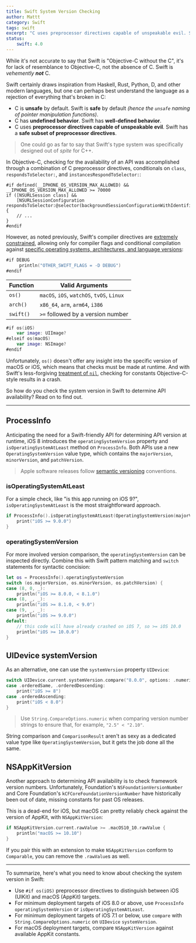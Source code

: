 ```yaml
---
title: Swift System Version Checking
author: Mattt
category: Swift
tags: swift
excerpt: "C uses preprocessor directives capable of unspeakable evil. Swift has a safe subset of preprocessor directives. So how do we check system version for API compatibility?"
status:
    swift: 4.0
---
```


While it's not accurate to say that Swift is "Objective-C without the C", it's for lack of resemblance to Objective-C, not the absence of C. Swift is _vehemently_ **_not_** C.

Swift certainly draws inspiration from Haskell, Rust, Python, D, and other modern languages, but one can perhaps best understand the language as a rejection of everything that's broken in C:

- C is **unsafe** by default. Swift is **safe** by default _(hence the `unsafe` naming of pointer manipulation functions)_.
- C has **undefined behavior**. Swift has **well-defined behavior**.
- C uses **preprocessor directives capable of unspeakable evil**. Swift has a **safe subset of preprocessor directives**.

> One could go as far to say that Swift's type system was specifically designed out of _spite_ for C++.

In Objective-C, checking for the availability of an API was accomplished through a combination of C preprocessor directives, conditionals on `class`, `respondsToSelector:`, and `instancesRespondToSelector:`:

```objc
#if defined(__IPHONE_OS_VERSION_MAX_ALLOWED) && __IPHONE_OS_VERSION_MAX_ALLOWED >= 70000
if ([NSURLSession class] &&
    [NSURLSessionConfiguration respondsToSelector:@selector(backgroundSessionConfigurationWithIdentifier:)]) {
    // ...
}
#endif
```

However, as noted previously, Swift's compiler directives are [extremely constrained](https://developer.apple.com/library/ios/documentation/Swift/Conceptual/BuildingCocoaApps/InteractingWithCAPIs.html#//apple_ref/doc/uid/TP40014216-CH8-XID_20), allowing only for compiler flags and conditional compilation against [specific operating systems, architectures, and language versions](https://developer.apple.com/library/content/documentation/Swift/Conceptual/Swift_Programming_Language/Statements.html#//apple_ref/doc/uid/TP40014097-CH33-ID539):

```swift
#if DEBUG
     println("OTHER_SWIFT_FLAGS = -D DEBUG")
#endif
```

| Function  | Valid Arguments                            |
|-----------|--------------------------------------------|
| `os()`    | `macOS`, `iOS`, `watchOS`, `tvOS`, `Linux` |
| `arch()`  | `x86_64`, `arm`, `arm64`, `i386`           |
| `swift()` | `>=` followed by a version number          |

```swift
#if os(iOS)
    var image: UIImage?
#elseif os(macOS)
    var image: NSImage?
#endif
```

Unfortunately, `os()` doesn't offer any insight into the specific version of macOS or iOS, which means that checks must be made at runtime. And with Swift's less-forgiving [treatment of `nil`](http://nshipster.com/nil/), checking for constants Objective-C-style results in a crash.

So how do you check the system version in Swift to determine API availability? Read on to find out.

* * *

## ProcessInfo

Anticipating the need for a Swift-friendly API for determining API version at runtime, iOS 8 introduces the `operatingSystemVersion` property and `isOperatingSystemAtLeast` method on `ProcessInfo`. Both APIs use a new `OperatingSystemVersion` value type, which contains the `majorVersion`, `minorVersion`, and `patchVersion`.

> Apple software releases follow [semantic versioning](http://semver.org) conventions.

### isOperatingSystemAtLeast

For a simple check, like "is this app running on iOS 9?", `isOperatingSystemAtLeast` is the most straightforward approach.

```swift
if ProcessInfo().isOperatingSystemAtLeast(OperatingSystemVersion(majorVersion: 9, minorVersion: 0, patchVersion: 0)) {
    print("iOS >= 9.0.0")
}
```

### operatingSystemVersion

For more involved version comparison, the `operatingSystemVersion` can be inspected directly. Combine this with Swift pattern matching and `switch` statements for syntactic concision:

```swift
let os = ProcessInfo().operatingSystemVersion
switch (os.majorVersion, os.minorVersion, os.patchVersion) {
case (8, 0, _):
    println("iOS >= 8.0.0, < 8.1.0")
case (8, _, _):
    println("iOS >= 8.1.0, < 9.0")
case (9, _, _):
    println("iOS >= 9.0.0")
default:
    // this code will have already crashed on iOS 7, so >= iOS 10.0
    println("iOS >= 10.0.0")
}
```

## UIDevice systemVersion

As an alternative, one can use the `systemVersion` property `UIDevice`:

```swift
switch UIDevice.current.systemVersion.compare("8.0.0", options: .numeric) {
case .orderedSame, .orderedDescending:
    print("iOS >= 8")
case .orderedAscending:
    print("iOS < 8.0")
}
```

> Use `String.CompareOptions.numeric` when comparing version number strings to ensure that, for example, `"2.5" < "2.10"`.

String comparison and `ComparisonResult` aren't as sexy as a dedicated value type like `OperatingSystemVersion`, but it gets the job done all the same.

## NSAppKitVersion

Another approach to determining API availability is to check framework version numbers. Unfortunately, Foundation's `NSFoundationVersionNumber` and Core Foundation's `kCFCoreFoundationVersionNumber` have historically been out of date, missing constants for past OS releases.

This is a dead-end for iOS, but macOS can pretty reliably check against the version of AppKit, with `NSAppKitVersion`:

```swift
if NSAppKitVersion.current.rawValue >= .macOS10_10.rawValue {
    println("macOS >= 10.10")
}
```

If you pair this with an extension to make `NSAppKitVersion` conform to `Comparable`, you can remove the `.rawValue`s as well.

* * *

To summarize, here's what you need to know about checking the system version in Swift:

- Use `#if os(iOS)` preprocessor directives to distinguish between iOS (UIKit) and macOS (AppKit) targets.
- For minimum deployment targets of iOS 8.0 or above, use `ProcessInfo` `operatingSystemVersion` or `isOperatingSystemAtLeast`.
- For minimum deployment targets of iOS 7.1 or below, use `compare` with `String.CompareOptions.numeric` on `UIDevice` `systemVersion`.
- For macOS deployment targets, compare `NSAppKitVersion` against available AppKit constants.
